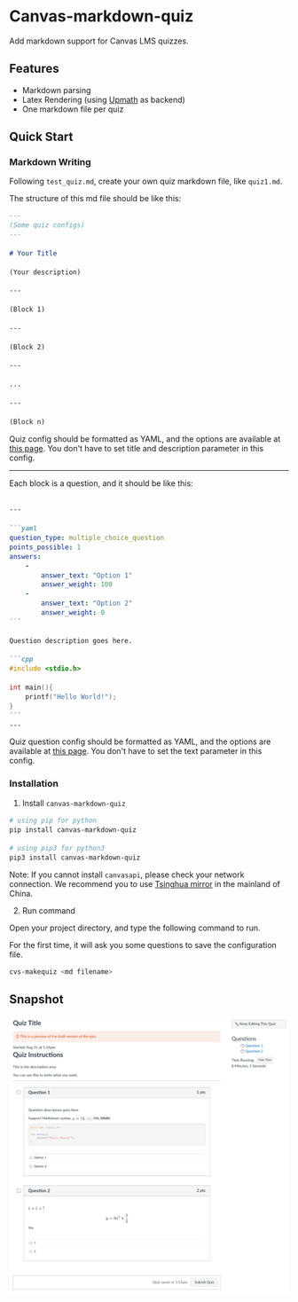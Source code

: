 # Canvas-markdown-quiz

Add markdown support for Canvas LMS quizzes.

## Features

- Markdown parsing
- Latex Rendering (using [Upmath](https://upmath.me/) as backend)
- One markdown file per quiz

## Quick Start

### Markdown Writing

Following `test_quiz.md`, create your own quiz markdown file, like `quiz1.md`.

The structure of this md file should be like this:

```md
---
(Some quiz configs)
---

# Your Title

(Your description)

---

(Block 1)

---

(Block 2)

---

...

---

(Block n)
```

Quiz config should be formatted as YAML, and the options are available at [this page](https://canvas.instructure.com/doc/api/quizzes.html#method.quizzes/quizzes_api.create). You don't have to set title and description parameter in this config.

---

Each block is a question, and it should be like this:

````md

---

```yaml
question_type: multiple_choice_question
points_possible: 1
answers:
    -
        answer_text: "Option 1"
        answer_weight: 100
    -
        answer_text: "Option 2"
        answer_weight: 0
```

Question description goes here.

```cpp
#include <stdio.h>

int main(){
    printf("Hello World!");
}
```
---
````

Quiz question config should be formatted as YAML, and the options are available at [this page](https://canvas.instructure.com/doc/api/quiz_questions.html#method.quizzes/quiz_questions.create). You don't have to set the text parameter in this config.

### Installation

1. Install `canvas-markdown-quiz`

```sh
# using pip for python
pip install canvas-markdown-quiz

# using pip3 for python3
pip3 install canvas-markdown-quiz
```

Note: If you cannot install `canvasapi`, please check your network connection. We recommend you to use [Tsinghua mirror](https://mirrors.tuna.tsinghua.edu.cn/help/pypi/) in the mainland of China.

2. Run command

Open your project directory, and type the following command to run.

For the first time, it will ask you some questions to save the configuration file.

```sh
cvs-makequiz <md filename>
```

## Snapshot

![](img/result.png)
